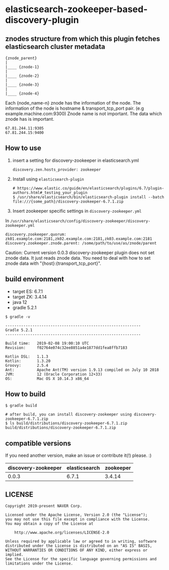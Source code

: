 # elasticsearch-zookeeper-based-discovery-plugin

## znodes structure from which this plugin fetches elasticsearch cluster metadata

```
{znode_parent}
|
|____ {znode-1}
|
|____ {znode-2}
|
|____ {znode-3}
|
|____ {znode-4}
```


Each {node_name-n} znode has the information of the node.
The information of the node is hostname & transport_tcp_port pair. (e.g example.machine.com:9300)
Znode name is not important. The data which znode has is important.

```
67.81.244.11:9305
67.81.244.15:9400
```


## How to use

1. insert a setting for discovery-zookeeper in elasticsearch.yml
   ```
   discovery.zen.hosts_provider: zookeeper
   ```

2. Install using ```elasticsearch-plugin```
   ```
   # https://www.elastic.co/guide/en/elasticsearch/plugins/6.7/plugin-authors.html#_testing_your_plugin
   $ /usr/share/elasticsearch/bin/elasticsearch-plugin install --batch file:///{some_path}/discovery-zookeeper-6.7.1.zip
   ```

3. Insert zookeeper specific settings in ```discovery-zookeeper.yml```

In ```/usr/share/elasticsearch/config/discovery-zookeeper/discovery-zookeeper.yml```

```
discovery.zookeeper.quorum: zk01.example.com:2181,zk02.example.com:2181,zk03.example.com:2181
discovery.zookeeper.znode.parent: /some/path/to/use/as/znode/parent
```

Caution: Current version 0.0.3 discovery-zookeeper plugin does not set znode data. It just reads znode data. You need to deal with how to set znode data with "{host}:{transport_tcp_port}".

## build environment

- target ES: 6.7.1
- target ZK: 3.4.14
- java 12
- gradle 5.2.1

```
$ gradle -v

------------------------------------------------------------
Gradle 5.2.1
------------------------------------------------------------

Build time:   2019-02-08 19:00:10 UTC
Revision:     f02764e074c32ee8851a4e1877dd1fea8ffb7183

Kotlin DSL:   1.1.3
Kotlin:       1.3.20
Groovy:       2.5.4
Ant:          Apache Ant(TM) version 1.9.13 compiled on July 10 2018
JVM:          12 (Oracle Corporation 12+33)
OS:           Mac OS X 10.14.3 x86_64
```


## How to build

```
$ gradle build

# after build, you can install discovery-zookeeper using discovery-zookeeper-6.7.1.zip
$ ls build/distributions/discovery-zookeeper-6.7.1.zip
build/distributions/discovery-zookeeper-6.7.1.zip
```

## compatible versions

If you need another version, make an issue or contribute it(!) please. :)

|discovery-zookeeper|elasticsearch|zookeeper|
|---|---|---|
|0.0.3|6.7.1|3.4.14|

## LICENSE

```
Copyright 2019-present NAVER Corp.

Licensed under the Apache License, Version 2.0 (the "License");
you may not use this file except in compliance with the License.
You may obtain a copy of the License at

    http://www.apache.org/licenses/LICENSE-2.0

Unless required by applicable law or agreed to in writing, software
distributed under the License is distributed on an "AS IS" BASIS,
WITHOUT WARRANTIES OR CONDITIONS OF ANY KIND, either express or implied.
See the License for the specific language governing permissions and
limitations under the License.
```
